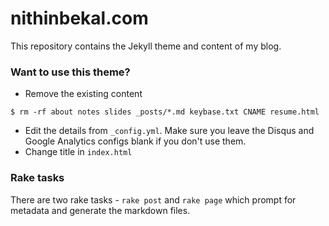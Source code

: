 
# nithinbekal.com

This repository contains the Jekyll theme and content of my blog.

### Want to use this theme?

* Remove the existing content

```
$ rm -rf about notes slides _posts/*.md keybase.txt CNAME resume.html
```

* Edit the details from `_config.yml`. Make sure you leave the Disqus and
  Google Analytics configs blank if you don't use them.
* Change title in `index.html`

### Rake tasks

There are two rake tasks - `rake post` and `rake page` which prompt for
metadata and generate the markdown files.

